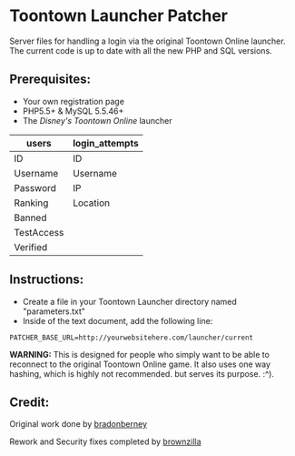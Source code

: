 # Toontown Launcher Patcher
Server files for handling a login via the original Toontown Online launcher. The current code is up to date with all the new PHP and SQL versions.


## Prerequisites:
* Your own registration page
* PHP5.5+ & MySQL 5.5.46+
* The *Disney's Toontown Online* launcher

| users      | login_attempts |
|------------|----------------|
| ID         | ID             |
| Username   | Username       |
| Password   | IP             |
| Ranking    | Location       |
| Banned     |
| TestAccess |
| Verified   |

## Instructions:
* Create a file in your Toontown Launcher directory named "parameters.txt"
* Inside of the text document, add the following line:

```
PATCHER_BASE_URL=http://yourwebsitehere.com/launcher/current
```

**WARNING:** This is designed for people who simply want to be able to reconnect to the original Toontown Online game. It also uses one way hashing, which is highly not recommended. but serves its purpose. :^).

## Credit:
Original work done by [bradonberney](https://github.com/brandonberney)

Rework and Security fixes completed by [brownzilla](http://github.com/brownzilla)

